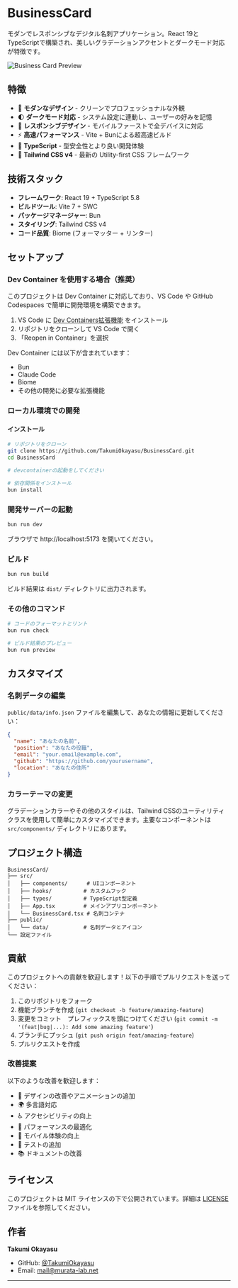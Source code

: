 # BusinessCard

モダンでレスポンシブなデジタル名刺アプリケーション。React 19とTypeScriptで構築され、美しいグラデーションアクセントとダークモード対応が特徴です。

![Business Card Preview](https://github.com/TakumiOkayasu/BusinessCard/assets/placeholder/preview.png)

## 特徴

- 🎨 **モダンなデザイン** - クリーンでプロフェッショナルな外観
- 🌓 **ダークモード対応** - システム設定に連動し、ユーザーの好みを記憶
- 📱 **レスポンシブデザイン** - モバイルファーストで全デバイスに対応
- ⚡ **高速パフォーマンス** - Vite + Bunによる超高速ビルド
- 🎯 **TypeScript** - 型安全性とより良い開発体験
- 🎨 **Tailwind CSS v4** - 最新の Utility-first CSS フレームワーク

## 技術スタック

- **フレームワーク**: React 19 + TypeScript 5.8
- **ビルドツール**: Vite 7 + SWC
- **パッケージマネージャー**: Bun
- **スタイリング**: Tailwind CSS v4
- **コード品質**: Biome (フォーマッター + リンター)

## セットアップ

### Dev Container を使用する場合（推奨）

このプロジェクトは Dev Container に対応しており、VS Code や GitHub Codespaces で簡単に開発環境を構築できます。

1. VS Code に [Dev Containers拡張機能](https://marketplace.visualstudio.com/items?itemName=ms-vscode-remote.remote-containers) をインストール
2. リポジトリをクローンして VS Code で開く
3. 「Reopen in Container」を選択

Dev Container には以下が含まれています：
- Bun
- Claude Code
- Biome
- その他の開発に必要な拡張機能

### ローカル環境での開発

#### インストール

```bash
# リポジトリをクローン
git clone https://github.com/TakumiOkayasu/BusinessCard.git
cd BusinessCard

# devcontainerの起動をしてください

# 依存関係をインストール
bun install
```

### 開発サーバーの起動

```bash
bun run dev
```

ブラウザで http://localhost:5173 を開いてください。

### ビルド

```bash
bun run build
```

ビルド結果は `dist/` ディレクトリに出力されます。

### その他のコマンド

```bash
# コードのフォーマットとリント
bun run check

# ビルド結果のプレビュー
bun run preview
```

## カスタマイズ

### 名刺データの編集

`public/data/info.json` ファイルを編集して、あなたの情報に更新してください：

```json
{
  "name": "あなたの名前",
  "position": "あなたの役職",
  "email": "your.email@example.com",
  "github": "https://github.com/yourusername",
  "location": "あなたの住所"
}
```

### カラーテーマの変更

グラデーションカラーやその他のスタイルは、Tailwind CSSのユーティリティクラスを使用して簡単にカスタマイズできます。主要なコンポーネントは `src/components/` ディレクトリにあります。

## プロジェクト構造

```
BusinessCard/
├── src/
│   ├── components/      # UIコンポーネント
│   ├── hooks/          # カスタムフック
│   ├── types/          # TypeScript型定義
│   ├── App.tsx         # メインアプリコンポーネント
│   └── BusinessCard.tsx # 名刺コンテナ
├── public/
│   └── data/           # 名刺データとアイコン
└── 設定ファイル
```

## 貢献

このプロジェクトへの貢献を歓迎します！以下の手順でプルリクエストを送ってください：

1. このリポジトリをフォーク
2. 機能ブランチを作成 (`git checkout -b feature/amazing-feature`)
3. 変更をコミット　プレフィックスを頭につけてください (`git commit -m '(feat|bug|...): Add some amazing feature'`)
4. ブランチにプッシュ (`git push origin feat/amazing-feature`)
5. プルリクエストを作成

### 改善提案

以下のような改善を歓迎します：

- 🎨 デザインの改善やアニメーションの追加
- 🌍 多言語対応
- ♿ アクセシビリティの向上
- 🚀 パフォーマンスの最適化
- 📱 モバイル体験の向上
- 🧪 テストの追加
- 📚 ドキュメントの改善

## ライセンス

このプロジェクトは MIT ライセンスの下で公開されています。詳細は [LICENSE](LICENSE) ファイルを参照してください。

## 作者

**Takumi Okayasu**
- GitHub: [@TakumiOkayasu](https://github.com/TakumiOkayasu)
- Email: mail@murata-lab.net

---
